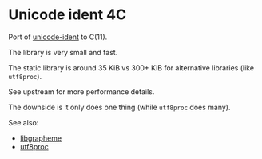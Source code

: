 Unicode ident 4C
=============
Port of [unicode-ident](https://github.com/dtolnay/unicode-ident) to C(11).

The library is very small and fast.

The static library is around 35 KiB vs 300+ KiB for alternative libraries (like `utf8proc`).

See upstream for more performance details.

The downside is it only does one thing (while `utf8proc` does many).

See also:
- [libgrapheme](https://libs.suckless.org/libgrapheme/)
- [utf8proc](https://github.com/JuliaStrings/utf8proc)